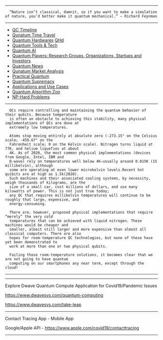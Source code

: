 ----------------

      “Nature isn’t classical, damnit, so if you want to make a simulation of nature, you’d better make it quantum mechanical.” — Richard Feynman

------------
- [QC Timeline](https://en.wikipedia.org/wiki/Timeline_of_quantum_computing)
- [Qunatum Time Travel](https://github.com/gopala-kr/Quantum-Dots/blob/master/02-QuantumML_ContactTracing/qtt.md)
- [Quantum Hardwares](https://quantumcomputingreport.com/scorecards/qubit-technology/)  [QHd](https://github.com/gopala-kr/Quantum-Dots/blob/master/02-QuantumML_ContactTracing/q-hd.md)
- [Quantum Tools & Tech](https://github.com/gopala-kr/Quantum-Dots/blob/master/02-QuantumML_ContactTracing/q-t.md)
- [Quantum AI](https://github.com/gopala-kr/Quantum-Dots/blob/master/02-QuantumML_ContactTracing/q-ai.md)
- [Quantum Players: Research Groups, Organizations, Startups and Investors](https://quantumcomputingreport.com/news/)
- [Quantum News](https://quantumcomputingreport.com/news/)
- [Qunatum Market Analysis](https://github.com/gopala-kr/Quantum-Dots/blob/master/02-QuantumML_ContactTracing/q-m.md)
- [Practical Quantum](https://github.com/gopala-kr/Quantum-Dots/blob/master/02-QuantumML_ContactTracing/p-q.md)
- [Quantum Supremacy](https://github.com/gopala-kr/Quantum-Dots/blob/master/02-QuantumML_ContactTracing/q-supremacy.md)
- [Applications and Use Cases](https://github.com/gopala-kr/Quantum-Dots/blob/master/02-QuantumML_ContactTracing/q-a.md)
- [Quantum Algorithm Zoo](http://quantumalgorithmzoo.org/)
- [NP-Hard Problems](https://github.com/gopala-kr/Quantum-Dots/blob/master/02-QuantumML_ContactTracing/P-vs-NP.md)


------------------
      QCs require controlling and maintaining the quantum behavior of their qubits. Because temperature
      is often an obstacle to achieving this stability, many physical implementations of QCs are done at
      extremely low temperatures.
      
      Atoms stop moving entirely at absolute zero (-273.15° on the Celsius scale; -459.67° on the
      Fahrenheit scale; 0 on the Kelvin scale). Nitrogen turns liquid at 77K, and helium liquefies at about
      4K. As of 2020, the most common physical implementations (devices from Google, Intel, IBM and
      D-wave) rely on temperatures well below 4K—usually around 0.015K (15 millikelvin), although
      some are operating at even lower microkelvin levels.Recent hot quibits are at high as 1.5k(2020).
      Such machines and their associated cooling systems, by necessity, weigh thousands of kilograms, are the
      size of a small car, cost millions of dollars, and use many kilowatts of power. This is not just true today; 
      any QC that requires millikelvin temperatures will continue to be roughly that large, expensive, and 
      energy-consuming.
      
      There are, however, proposed physical implementations that require “merely” the very cold
      temperatures that can be achieved with liquid nitrogen. These machines would be cheaper and
      smaller, albeit still larger and more expensive than almost all classical computers. There are also
      hopes for room-temperature QC technologies, but none of these have yet been demonstrated to
      work at more than one or two physical qubits.
      
      Failing those room-temperature solutions, it becomes clear that we are not going to have quantum
      computing on our smartphones any near term, except through the cloud!

--------------
---------------------
Explore Dwave Quantum Compute Application for Covid19/Pandemic Issues
 
https://www.dwavesys.com/quantum-computing

https://www.dwavesys.com/take-leap
 
 -----------------
Contact Tracing App - Mobile App
 
Google/Apple API - https://www.apple.com/covid19/contacttracing
 
 ---------------
